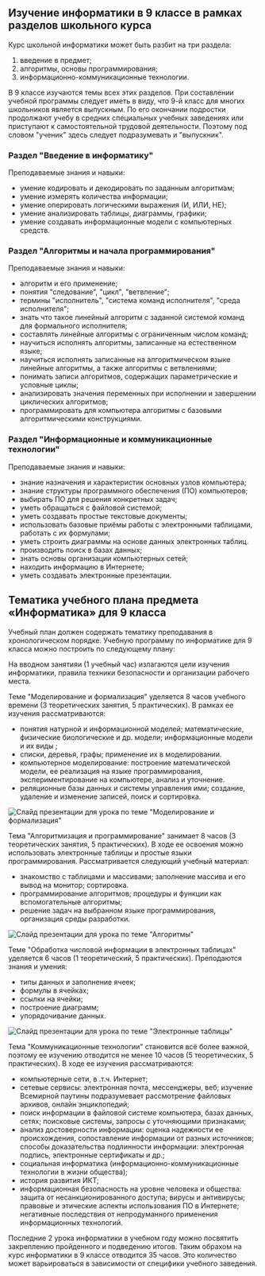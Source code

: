 ## Изучение информатики в 9 классе в рамках разделов школьного курса

Курс школьной информатики может быть разбит на три раздела:

1. введение в предмет;
1. алгоритмы, основы программирования;
1. информационно-коммуникационные технологии.

В 9 классе изучаются темы всех этих разделов. При составлении учебной программы следует иметь в виду, что 9-й класс для многих школьников является выпускным. По его окончании подростки продолжают учебу в средних специальных учебных заведениях или приступают к самостоятельной трудовой деятельности. Поэтому под словом "ученик" здесь следует подразумевать и "выпускник".

### Раздел "Введение в информатику"

Преподаваемые знания и навыки:

* умение кодировать и декодировать по заданным алгоритмам;
* умение измерять количества информации;
* умение оперировать логическими выражения (И, ИЛИ, НЕ);
* умение анализировать таблицы, диаграммы, графики;
* умение создавать информационные модели с компьютерных средств.

### Раздел "Алгоритмы и начала программирования"

Преподаваемые знания и навыки:

* алгоритм и его применение;
* понятия "следование", "цикл", "ветвление";
* термины  "исполнитель",  "система команд исполнителя", "среда исполнителя";
* знать что такое линейный алгоритм  с заданной системой команд для формального исполнителя;
* составлять линейные алгоритмы с ограниченным числом команд;
* научиться исполнять алгоритмы, записанные на естественном языке;
* научиться исполнять  записанные на алгоритмическом языке линейные алгоритмы, а также алгоритмы с ветвлениями;
* понимать записи алгоритмов, содержащих параметрические и условные циклы;
* анализировать значения переменных при исполнении и завершении циклических алгоритмов;
* программировать для компьютера алгоритмы с базовыми алгоритмическими конструкциями.

### Раздел "Информационные и коммуникационные технологии"

Преподаваемые знания и навыки:

* знание назначения и характеристик основных узлов компьютера;
* знание структуры программного обеспечения (ПО) компьютеров;
* выбирать ПО для решения конкретных задач;
* уметь обращаться с файловой системой;
* уметь создавать простые текстовые документы;
* использовать  базовые приёмы работы с электронными таблицами, работать с их  формулами;
* уметь строить диаграммы на основе данных электронных таблиц.
* производить поиск в базах данных;
* знать основы организации компьютерных сетей;
* находить информацию в Интернете;
* уметь создавать электронные презентации.

## Тематика учебного плана предмета «Информатика» для 9 класса

Учебный план должен содержать тематику преподавания в хронологическом порядке. Учебную программу по информатике для 9 класса можно построить по следующему плану:

На вводном занятияи (1 учебный час) излагаются цели изучения информатики, правила техники безопасности и организации рабочего места.

Теме "Моделирование и формализация" уделяется 8 часов учебного времени (3 теоретических занятия, 5 практических). В рамках ее изучения рассматриваются:

* понятия натурной и информационной моделей; математические, физические биологические и др. модели; информационные модели и их виды ;
* списки, деревья, графы; применение их в моделировании.
* компьютерное моделирование: построение математической модели, ее реализация на языке программирования, экспериментирование на компьютере, анализ и уточнение.
* реляционные базы данных и системы управления ими; создание, удаление и изменение записей, поиск и сортировка.

![Слайд презентации для урока по теме "Моделирование и формализация"](https://a24.biz/assets/files/handbook/images/ab/fa/abfa695bfdb1ca1eb64bb45a19bee9e8)

Тема "Алгоритмизация и программирование" занимает 8 часов (3 теоретических занятия, 5 практических). В ходе ее освоения можно использовать электронные таблицы и простые языки программирования. Рассматривается следующий учебный материал:

* знакомство с таблицами и массивами; заполнение  массива и его вывод на монитор; сортировка.
* программирование алгоритмов; процедуры и функции как вспомогательные алгоритмы;
* решение задач на выбранном языке программирования, организация среды разработки.


![Слайд презентации для урока по теме "Алгоритмы"](https://a24.biz/assets/files/handbook/images/31/e0/31e0ae6f0694a6e247d855b73e1bfa7a)

Теме "Обработка числовой информации в электронных таблицах" уделяется  6 часов (1 теоретический, 5 практических). Преподаются знания и умения:

* типы данных и заполнение ячеек;
* формулы в ячейках;
* ссылки на ячейки;
* построение диаграмм;
* упорядочивание данных.

![Слайд презентации для урока по теме "Электронные таблицы"](https://a24.biz/assets/files/handbook/images/6c/cf/6ccf2492ed4e220edaea62a228c70bf0)

Тема "Коммуникационные технологии" становится всё более важной, поэтому ее изучению отводится не менее 10 часов (5 теоретических, 5 практических). В ходе ее изучения рассматриваются:

* компьютерные сети, в .т.ч. Интернет;
* сетевые сервисы: электронная почта, мессенджеры, веб; изучение Всемирной паутины подразумевает рассмотрение файловых архивов,  онлайн энциклопедий;
* поиск информации в файловой системе компьютера, базах данных, сетях;  поисковые системы,  запросы с уточняющими признаками;
* анализ достоверности информации: оценка надежности ее происхождения, сопоставление информации от разных источников; способы доказательства подлинности информации: электронная подпись, электронные сертификаты и др.;
* социальная информатика (информационно-коммуникационные технологии в жизни  общества);
* история развития ИКТ;
* информационная безопасность на уровне человека и общества: защита от несанкционированного доступа; вирусы и антивирусы; правовые и этические аспекты использования ПО в Интернете; негативные последствия от непродуманного применения информационных технологий.

Последние 2 урока информатики в учебном году можно посвятить закреплению пройденного и подведению итогов. Таким обрахом на курс информатики в 9 классе отводится 35 часов. Это количество может варьироваться в зависимости от специфики учебного заведения.